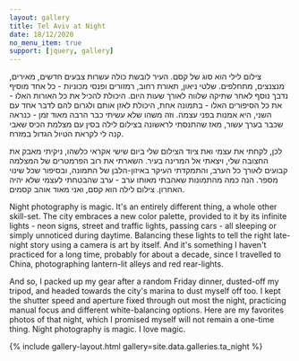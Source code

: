 ```yaml
--- 
layout: gallery 
title: Tel Aviv at Night 
date: 18/12/2020 
no_menu_item: true 
support: [jquery, gallery] 
--- 
```


<div class="hebrew-col" markdown="1">

צילום לילי הוא סוג של קסם. העיר לובשת כולה עשרות צבעים חדשים, מאירים, מנצנצים, מתחלפים. שלטי ניאון, תאורת רחוב, רמזורים ופנסי מכוניות - כל אחד מוסיף נדבך נוסף לאחר שתיקה שלווה לאורך שעות היום. היכולת להכיל את כל האורות האלו - את כל הסיפורים האלו - בתמונה אחת, היכולת לאזן אותם ולגרום להם לדבר אחד עם השני, היא אמנות בפני עצמה. וזה משהו שלא עשיתי כבר הרבה מאוד זמן - כנראה שכבר בערך עשור, מאז שהתנסתי לראשונה בצילום לילה בסין עם מצלמת הכיס שאבי קנה לי לקראת הטיול הגדול במזרח.

לכן, לקחתי את עצמי ואת ציוד הצילום שלי ביום שישי אקראי כלשהו, ניקיתי מאבק את החצובה שלי, ויצאתי אל המרינה בעיר. השארתי את רוב הפרמטרים של המצלמה קבועים לאורך כל הערב,  והתמקדתי העיקר באיזון-הלבן של התמונה, ובסיפור שכל שינוי מספר. הנה כמה מהתמונות שאהבתי מאותו ערב - ערב שהבטחתי לעצמי שלא יהיה האחרון. צילום לילה הוא קסם, ואני מאוד אוהב קסמים.

</div>

<div class="english-col" markdown="1">

Night photography is magic. It's an entirely different thing, a whole other skill-set. The city embraces a new color palette, provided to it by its infinite lights - neon signs, street and traffic lights, passing cars - all sleeping or simply unnoticed during daytime. Balancing these lights to tell the right late-night story using a camera is art by itself. And it's something I haven't practiced for a long time, probably for about a decade, since I travelled to China, photographing lantern-lit alleys and red rear-lights.

And so, I packed up my gear after a random Friday dinner, dusted-off my tripod, and headed towards the city's marina to dust myself off too. I kept the shutter speed and aperture fixed through out most the night, practicing manual focus and different white-balancing options. Here are my favorites photos of that night, which I promised myself will not remain a one-time thing. Night photography is magic. I love magic.

</div>

<div class="end-lang-cols"></div>
{% include gallery-layout.html gallery=site.data.galleries.ta_night %} 
